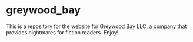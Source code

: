 # greywood_bay
This is a repository for the website  for Greywood Bay LLC, a company that provides nightmares for fiction readers.  Enjoy! 
